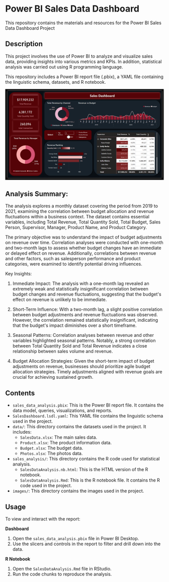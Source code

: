 # Power BI Sales Data Dashboard

This repository contains the materials and resources for the Power BI Sales Data Dashboard Project

## Description

This project involves the use of Power BI to analyze and visualize sales data, providing insights into various metrics and KPIs. In addition, statistical analysis was carried out using R programming language.

This repository includes a Power BI report file (.pbix), a YAML file containing the linguistic schema, datasets, and R notebook.

![Power BI Report Screenshot](images/sales_dashboard_red.png)

## Analysis Summary:

The analysis explores a monthly dataset covering the period from 2019 to 2021, examining the correlation between budget allocation and revenue fluctuations within a business context. The dataset contains essential variables, including Total Revenue, Total Quantity Sold, Total Budget, Sales Person, Supervisor, Manager, Product Name, and Product Category.

The primary objective was to understand the impact of budget adjustments on revenue over time. Correlation analyses were conducted with one-month and two-month lags to assess whether budget changes have an immediate or delayed effect on revenue. Additionally, correlations between revenue and other factors, such as salesperson performance and product categories, were examined to identify potential driving influences.

Key Insights:

1. Immediate Impact: The analysis with a one-month lag revealed an extremely weak and statistically insignificant correlation between budget changes and revenue fluctuations, suggesting that the budget's effect on revenue is unlikely to be immediate.

2. Short-Term Influence: With a two-month lag, a slight positive correlation between budget adjustments and revenue fluctuations was observed. However, the correlation remained statistically insignificant, indicating that the budget's impact diminishes over a short timeframe.

3. Seasonal Patterns: Correlation analyses between revenue and other variables highlighted seasonal patterns. Notably, a strong correlation between Total Quantity Sold and Total Revenue indicates a close relationship between sales volume and revenue.

4. Budget Allocation Strategies: Given the short-term impact of budget adjustments on revenue, businesses should prioritize agile budget allocation strategies. Timely adjustments aligned with revenue goals are crucial for achieving sustained growth.

## Contents

- `sales_data_analysis.pbix`: This is the Power BI report file. It contains the data model, queries, visualizations, and reports.
- `SalesDashboard.lsdl.yaml`: This YAML file contains the linguistic schema used in the project.
- `data/`: This directory contains the datasets used in the project. It includes:
  - `SalesData.xlsx`: The main sales data.
  - `Product.xlsx`: The product information data.
  - `Budget.xlsx`: The budget data.
  - `Photos.xlsx`: The photos data.
- `sales_analysis/`: This directory contains the R code used for statistical analysis.
  - `SalesDataAnalysis.nb.html`: This is the HTML version of the R notebook.
  - `SalesDataAnalysis.Rmd`: This is the R notebook file. It contains the R code used in the project.
- `images/`: This directory contains the images used in the project.



## Usage

To view and interact with the report:

**Dashboard**
1. Open the `sales_data_analysis.pbix` file in Power BI Desktop.
2. Use the slicers and controls in the report to filter and drill down into the data.

**R Notebook**
1. Open the `SalesDataAnalysis.Rmd` file in RStudio.
2. Run the code chunks to reproduce the analysis.




